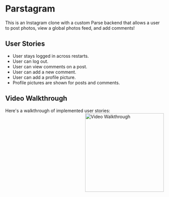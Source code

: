 # Parstagram
This is an Instagram clone with a custom Parse backend that allows a user to post photos, view a global photos feed, and add comments!

## User Stories
- User stays logged in across restarts.
- User can log out.
- User can view comments on a post.
- User can add a new comment.
- User can add a profile picture.
- Profile pictures are shown for posts and comments.

## Video Walkthrough
Here's a walkthrough of implemented user stories:
<img src="gif_2.gif?raw=true" title='Video Walkthrough #2' width="250px" alt='Video Walkthrough' align="right" />
